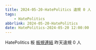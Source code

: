 ```yaml
---
title: 2024-05-20-HatePolitics 違規 0 人
tags:
    - HatePolitics
abbrlink: 2024-05-20-HatePolitics
date: HatePolitics-2024-05-20 12:00:00
---
```

HatePolitics 板 [板規連結](https://www.ptt.cc/bbs/HatePolitics/M.1617115262.A.D60.html)
昨天違規 0 人
